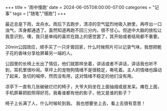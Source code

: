 +++
title = '雨中慢跑'
date = 2024-06-05T08:00:00-07:00
categories = "记事"
tags = ["随笔","慢跑"]
+++

最近总是下雨，龙舟水。雨后下去跑步，清凉的空气猛烈地吸入肺里，再呼出一口浊气，浑身都通透了。虽然知道再跑不回三分内，很不甘心。但途中大脑的放松让我意识到，噢，我只是单纯的喜欢在路上的感觉罢了，其开始或者结局都不重要。

20min公园效应，顺手买了一只牙膏回家，什么时候照片可以记录气味，我想把栀子花的香味分享给屏幕另一端的人。

公园里的长椅上长出了情侣，他们就那样坐着，讲话或者不讲话，讲话我也听不到，耳机里很吵闹。草坪上的宠物狗情绪不是很稳定，嘶吼着。主人的情绪也躁动了起来，急切的喊停，然而没有用，这对情绪不稳定的他们没有用。

凉亭下一直有几张破破烂烂的椅子，大爷大妈坐在上面抽烟或是发呆。瘫在上面，手机屏幕把脸照得好亮，我看谁都有他的影子，他又是谁的影子？

椅子上长满了人，什么时候轮到我。
我也想要坐上去，看上去很有意思！